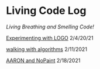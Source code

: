 # Living Code Log
_Living Breathing and Smelling Code!_

[Experimenting with LOGO](2021-02-16-LOGO-Log.md)
2/4/20/21

[walking with algorithms](2021-02-11-walking-with-algorithms.md)
2/11/2021

[AARON and NoPaint](2021-02-16-AARON-LOG.md)
2/18/2021
